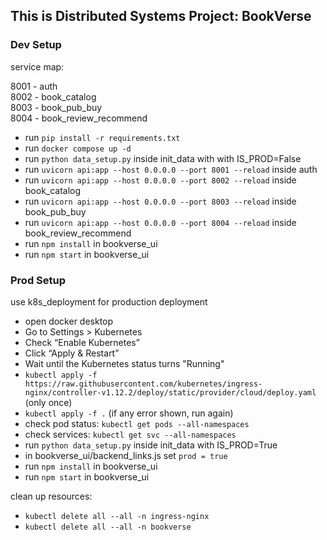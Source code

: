 ## This is Distributed Systems Project: BookVerse

### Dev Setup

service map:

8001 - auth  
8002 - book_catalog  
8003 - book_pub_buy  
8004 - book_review_recommend    

- run `pip install -r requirements.txt`
- run `docker compose up -d`  
- run `python data_setup.py` inside init_data with with IS_PROD=False
- run `uvicorn api:app --host 0.0.0.0 --port 8001 --reload` inside auth
- run `uvicorn api:app --host 0.0.0.0 --port 8002 --reload` inside book_catalog
- run `uvicorn api:app --host 0.0.0.0 --port 8003 --reload` inside book_pub_buy
- run `uvicorn api:app --host 0.0.0.0 --port 8004 --reload` inside book_review_recommend
- run `npm install` in bookverse_ui
- run `npm start` in bookverse_ui


### Prod Setup

use k8s_deployment for production deployment

- open docker desktop
- Go to Settings > Kubernetes
- Check “Enable Kubernetes”
- Click “Apply & Restart”
- Wait until the Kubernetes status turns "Running"
- `kubectl apply -f https://raw.githubusercontent.com/kubernetes/ingress-nginx/controller-v1.12.2/deploy/static/provider/cloud/deploy.yaml` (only once)
- `kubectl apply -f .` (if any error shown, run again)
- check pod status: `kubectl get pods --all-namespaces`
- check services: `kubectl get svc --all-namespaces`
- run `python data_setup.py` inside init_data with IS_PROD=True
- in bookverse_ui/backend_links.js set `prod = true`
- run `npm install` in bookverse_ui
- run `npm start` in bookverse_ui

clean up resources:  

- `kubectl delete all --all -n ingress-nginx`
- `kubectl delete all --all -n bookverse`